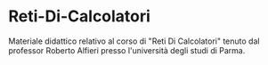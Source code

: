 # Reti-Di-Calcolatori
Materiale didattico relativo al corso di "Reti Di Calcolatori" tenuto dal professor Roberto Alfieri presso l'università degli studi di Parma.
